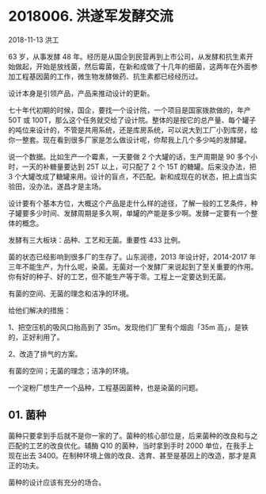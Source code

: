 # 2018006. 洪遂军发酵交流

2018-11-13 洪工

63 岁，从事发酵 48 年。经历是从国企到民营再到上市公司，从发酵和抗生素开始做起，开始是放线菌，然后霉菌，在新和成做了十几年的细菌，这两年在外面参加工程基因菌的工作，微生物发酵做药、抗生素都已经经历过。

设计本身是引领产品，产品来推动设计的更新。

七十年代初期的时候，国企，要找一个设计院，一个项目是国家拨款做的，年产 50T 或 100T，那么这个任务就交给了设计院。整体的是按它的总产量、每个罐子的吨位来设计的，不管是共用系统，还是库房系统，可以说大到工厂小到库房，给你一整套。现在看到很多厂家是怎么做设计呢，你帮我上几个多少吨的发酵罐。

说一个数据。比如生产一个霉素，一天要做 2 个大罐的话，生产周期是 90 多个小时，一天的补糖量要达到 25T 以上，可只配了 2 个 15T 的糖罐。后来没办法，把 3 个大罐改成了糖罐来用。设计的盲点，不匹配。新和成现在的状态，把上虞当实验田，没办法，遂昌才是主场。

设计要有个基本方位，大概这个产品是走什么样的途径，了解一般的工艺条件，种子罐要多少时间、发酵周期是多久啊，单罐的产能是多少啊。发酵一定要有一个整体的概念。

发酵有三大板块：品种、工艺和无菌。重要性 433 比例。

菌的状态已经影响到很多厂的生存了。山东润德，2013 年设计好，2014-2017 年三年不能生产，为什么呢，染菌。无菌对一个发酵厂来说起到了至关重要的作用。你有好的种子、好的工艺，但不能生产等于零。工程上一定要达到无菌。

有菌的空间、无菌的理念和洁净的环境。

给他们解决的措施：

1、把空压机的吸风口抬高到了 35m。发现他们厂里有个烟囱「35m 高」，是铁的，正好利用了。

2、改造了排气的方案。

有菌的空间；无菌的理念；洁净的环境。

一个淀粉厂想生产一个品种，工程基因菌种，也是染菌的问题。

## 01. 菌种

菌种只要拿到手后就不是你一家的了。菌种的核心部位是，后来菌种的改良和与之匹配的工艺的改良优化。辅酶 Q10 的菌种，当时拿到手时 2000 单位，在我手上现在出去 3400。在制种环境上做的改良、选育、甚至是基因上的改造，那才是真正的功夫。

菌种的设计应该有充分的场合。
